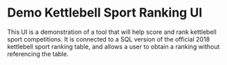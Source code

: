 # Demo Kettlebell Sport Ranking UI
This UI is a demonstration of a tool that will help score and rank kettlebell sport competitions.
It is connected to a SQL version of the official 2018 kettlebell sport ranking table, and allows
a user to obtain a ranking without referencing the table.